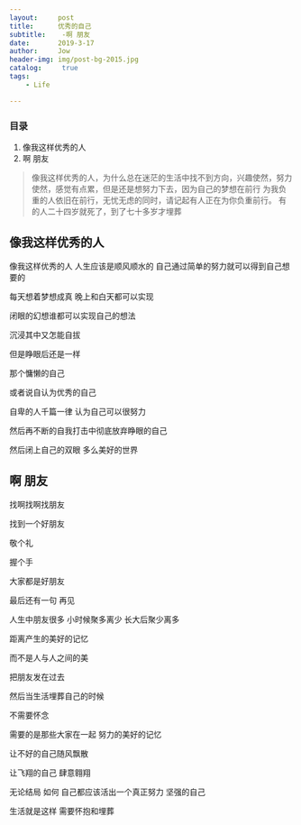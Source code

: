 ```yaml
---
layout:     post
title:      优秀的自己
subtitle:    -啊 朋友
date:       2019-3-17
author:     Jow
header-img: img/post-bg-2015.jpg
catalog: 	 true 
tags:
    - Life

---
```


### 目录
1. 像我这样优秀的人
2. 啊 朋友


> 像我这样优秀的人，为什么总在迷茫的生活中找不到方向，兴趣使然，努力使然，感觉有点累，但是还是想努力下去，因为自己的梦想在前行
> 为我负重的人依旧在前行，无忧无虑的同时，请记起有人正在为你负重前行。
> 有的人二十四岁就死了，到了七十多岁才埋葬

## 像我这样优秀的人

像我这样优秀的人 人生应该是顺风顺水的 自己通过简单的努力就可以得到自己想要的

每天想着梦想成真 晚上和白天都可以实现

闭眼的幻想谁都可以实现自己的想法

沉浸其中又怎能自拔

但是睁眼后还是一样

那个慵懒的自己

或者说自认为优秀的自己

自卑的人千篇一律 认为自己可以很努力

然后再不断的自我打击中彻底放弃睁眼的自己

然后闭上自己的双眼 多么美好的世界

## 啊 朋友

找啊找啊找朋友

找到一个好朋友

敬个礼

握个手

大家都是好朋友

最后还有一句 再见

人生中朋友很多 小时候聚多离少 长大后聚少离多

距离产生的美好的记忆

而不是人与人之间的美

把朋友发在过去

然后当生活埋葬自己的时候

不需要怀念

需要的是那些大家在一起 努力的美好的记忆

让不好的自己随风飘散 

让飞翔的自己 肆意翱翔

无论结局 如何 自己都应该活出一个真正努力 坚强的自己

生活就是这样 需要怀抱和埋葬


